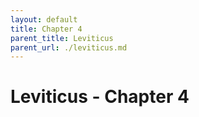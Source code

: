 ```yaml
---
layout: default
title: Chapter 4
parent_title: Leviticus
parent_url: ./leviticus.md
---
```


# Leviticus - Chapter 4
